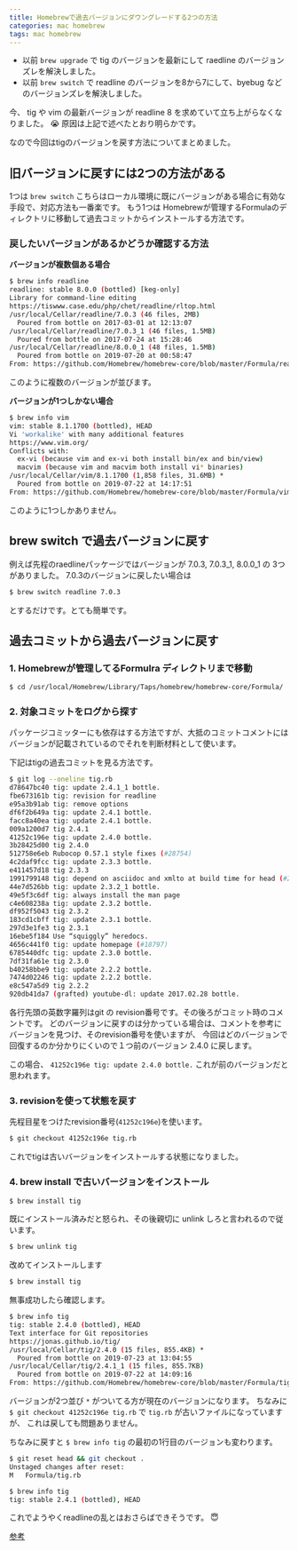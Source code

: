 ```yaml
---
title: Homebrewで過去バージョンにダウングレードする2つの方法
categories: mac homebrew
tags: mac homebrew
---
```


* 以前 `brew upgrade` で tig のバージョンを最新にして raedline のバージョンズレを解決しました。
* 以前 `brew switch` で readline のバージョンを8から7にして、byebug などのバージョンズレを解決しました。

今、 tig や vim の最新バージョンが readline 8 を求めていて立ち上がらなくなりました。 😭
原因は上記で述べたとおり明らかです。

なので今回はtigのバージョンを戻す方法についてまとめました。

## 旧バージョンに戻すには2つの方法がある

1つは `brew switch` こちらはローカル環境に既にバージョンがある場合に有効な手段で、対応方法も一番楽です。
もう1つは Homebrewが管理するFormulaのディレクトリに移動して過去コミットからインストールする方法です。

### 戻したいバージョンがあるかどうか確認する方法

**バージョンが複数個ある場合**
```sh
$ brew info readline
readline: stable 8.0.0 (bottled) [keg-only]
Library for command-line editing
https://tiswww.case.edu/php/chet/readline/rltop.html
/usr/local/Cellar/readline/7.0.3 (46 files, 2MB)
  Poured from bottle on 2017-03-01 at 12:13:07
/usr/local/Cellar/readline/7.0.3_1 (46 files, 1.5MB)
  Poured from bottle on 2017-07-24 at 15:28:46
/usr/local/Cellar/readline/8.0.0_1 (48 files, 1.5MB)
  Poured from bottle on 2019-07-20 at 00:58:47
From: https://github.com/Homebrew/homebrew-core/blob/master/Formula/readline.rb
```

このように複数のバージョンが並びます。

**バージョンが1つしかない場合**
```sh
$ brew info vim
vim: stable 8.1.1700 (bottled), HEAD
Vi 'workalike' with many additional features
https://www.vim.org/
Conflicts with:
  ex-vi (because vim and ex-vi both install bin/ex and bin/view)
  macvim (because vim and macvim both install vi* binaries)
/usr/local/Cellar/vim/8.1.1700 (1,858 files, 31.6MB) *
  Poured from bottle on 2019-07-22 at 14:17:51
From: https://github.com/Homebrew/homebrew-core/blob/master/Formula/vim.rb
```
このように1つしかありません。


## brew switch で過去バージョンに戻す

例えば先程のraedlineパッケージではバージョンが 7.0.3, 7.0.3_1, 8.0.0_1 の 3つがありました。
7.0.3のバージョンに戻したい場合は
```sh
$ brew switch readline 7.0.3
```
とするだけです。とても簡単です。

## 過去コミットから過去バージョンに戻す

### 1. Homebrewが管理してるFormulra ディレクトリまで移動
```sh
$ cd /usr/local/Homebrew/Library/Taps/homebrew/homebrew-core/Formula/
```

### 2. 対象コミットをログから探す
パッケージコミッターにも依存はする方法ですが、大抵のコミットコメントにはバージョンが記載されているのでそれを判断材料として使います。

下記はtigの過去コミットを見る方法です。
```sh
$ git log --oneline tig.rb
d78647bc40 tig: update 2.4.1_1 bottle.
fbe673161b tig: revision for readline
e95a3b91ab tig: remove options
df6f2b649a tig: update 2.4.1 bottle.
facc8a40ea tig: update 2.4.1 bottle.
009a1200d7 tig 2.4.1
41252c196e tig: update 2.4.0 bottle.
3b28425d00 tig 2.4.0
512758e6eb Rubocop 0.57.1 style fixes (#28754)
4c2daf9fcc tig: update 2.3.3 bottle.
e411457d18 tig 2.3.3
1991799148 tig: depend on asciidoc and xmlto at build time for head (#23125)
44e7d526bb tig: update 2.3.2_1 bottle.
49e5f3c6df tig: always install the man page
c4e608238a tig: update 2.3.2 bottle.
df952f5043 tig 2.3.2
183cd1cbff tig: update 2.3.1 bottle.
297d3e1fe3 tig 2.3.1
16ebe5f184 Use “squiggly” heredocs.
4656c441f0 tig: update homepage (#18797)
6785440dfc tig: update 2.3.0 bottle.
7df31fa61e tig 2.3.0
b40258bbe9 tig: update 2.2.2 bottle.
7474d02246 tig: update 2.2.2 bottle.
e8c547a5d9 tig 2.2.2
920db41da7 (grafted) youtube-dl: update 2017.02.28 bottle.
```

各行先頭の英数字羅列はgit の revision番号です。その後ろがコミット時のコメントです。
どのバージョンに戻すのは分かっている場合は、コメントを参考にバージョンを見つけ、そのrevision番号を使いますが、
今回はどのバージョンで回復するのか分かりにくいので１つ前のバージョン 2.4.0 に戻します。

この場合、 `41252c196e tig: update 2.4.0 bottle.` これが前のバージョンだと思われます。

### 3. revisionを使って状態を戻す

先程目星をつけたrevision番号(`41252c196e`)を使います。

```sh
$ git checkout 41252c196e tig.rb
```
これでtigは古いバージョンをインストールする状態になりました。

### 4. brew install で古いバージョンをインストール

```sh
$ brew install tig
```

既にインストール済みだと怒られ、その後親切に unlink しろと言われるので従います。

```sh
$ brew unlink tig
```

改めてインストールします

```sh
$ brew install tig
```

無事成功したら確認します。

```sh
$ brew info tig
tig: stable 2.4.0 (bottled), HEAD
Text interface for Git repositories
https://jonas.github.io/tig/
/usr/local/Cellar/tig/2.4.0 (15 files, 855.4KB) *
  Poured from bottle on 2019-07-23 at 13:04:55
/usr/local/Cellar/tig/2.4.1_1 (15 files, 855.7KB)
  Poured from bottle on 2019-07-22 at 14:09:16
From: https://github.com/Homebrew/homebrew-core/blob/master/Formula/tig.rb
```

バージョンが2つ並び `*` がついてる方が現在のバージョンになります。
ちなみに `$ git checkout 41252c196e tig.rb` で `tig.rb` が古いファイルになっていますが、
これは戻しても問題ありません。

ちなみに戻すと `$ brew info tig` の最初の1行目のバージョンも変わります。

```sh
$ git reset head && git checkout .
Unstaged changes after reset:
M	Formula/tig.rb
```

```sh
$ brew info tig
tig: stable 2.4.1 (bottled), HEAD
```

これでようやくreadlineの乱とはおさらばできそうです。 😇

[参考](https://qiita.com/nghryuki/items/7d65d8f55ea65b95310d)
